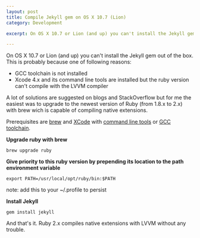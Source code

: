 ```yaml
---
layout: post
title: Compile Jekyll gem on OS X 10.7 (Lion)
category: Development

excerpt: On OS X 10.7 or Lion (and up) you can't install the Jekyll gem out of the box. A lot of solutions are suggested on blogs and StackOverflow but for me the easiest was to upgrade to the newest version of Ruby (from 1.8.x to 2.x) with brew wich is capable of compiling native extensions.

---
```


On OS X 10.7 or Lion (and up) you can't install the Jekyll gem out of the box. This is probably because one of following reasons:

* GCC toolchain is not installed
* Xcode 4.x and its command line tools are installed but the ruby version can't compile with the LVVM compiler

A lot of solutions are suggested on blogs and StackOverflow but for me the easiest was to upgrade to the newest version of Ruby (from 1.8.x to 2.x) with brew wich is capable of compiling native extensions.

Prerequisites are [brew](http://mxcl.github.io/homebrew/) and [XCode](https://itunes.apple.com/nl/app/xcode/id497799835?mt=12) with [command line tools](http://developer.apple.com/library/ios/#documentation/DeveloperTools/Conceptual/WhatsNewXcode/Articles/xcode_4_3.html#//apple_ref/doc/uid/1006-SW2) or [GCC toolchain](https://github.com/kennethreitz/osx-gcc-installer).

**Upgrade ruby with brew**

`brew upgrade ruby`

**Give priority to this ruby version by prepending its location to the path environment variable**

`export PATH=/usr/local/opt/ruby/bin:$PATH`

note: add this to your ~/.profile to persist

**Install Jekyll**

`gem install jekyll`

And that's it. Ruby 2.x compiles native extensions with LVVM without any trouble.